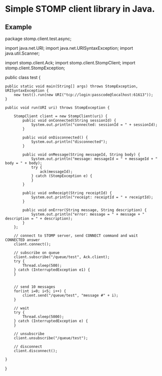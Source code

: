 Simple STOMP client library in Java.========## Examplepackage stomp.client.test.async;import java.net.URI;import java.net.URISyntaxException;import java.util.Scanner;import stomp.client.Ack;import stomp.client.StompClient;import stomp.client.StompException;public class test {	public static void main(String[] args) throws StompException, URISyntaxException {		new test().run(new URI("tcp://login:passcode@localhost:61613"));	}		public void run(URI uri) throws StompException {				StompClient client = new StompClient(uri) {			public void onConnected(String sessionId) {				System.out.println("connected: sessionId = " + sessionId);			}						public void onDisconnected() {				System.out.println("disconnected");			}						public void onMessage(String messageId, String body) {				System.out.println("message: messageId = " + messageId + " body = " + body);				try {					ack(messageId);				} catch (StompException e) {				}			}						public void onReceipt(String receiptId) {				System.out.println("receipt: receiptId = " + receiptId);			}						public void onError(String message, String description) {				System.out.println("error: message = " + message + " description = " + description);			}		};				// connect to STOMP server, send CONNECT command and wait CONNECTED answer		client.connect();				// subscribe on queue		client.subscribe("/queue/test", Ack.client);		try {			Thread.sleep(500);		} catch (InterruptedException e1) {		}						// send 10 messages		for(int i=0; i<5; i++) {			client.send("/queue/test", "message #" + i);		}				// wait				try {			Thread.sleep(5000);		} catch (InterruptedException e) {		}				// unsubscribe		client.unsubscribe("/queue/test");				// disconnect		client.disconnect();			}}